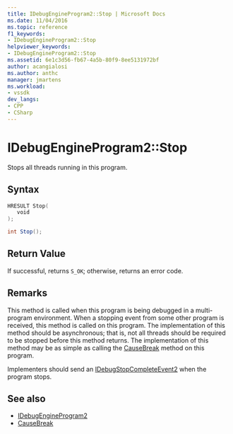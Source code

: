 ```yaml
---
title: IDebugEngineProgram2::Stop | Microsoft Docs
ms.date: 11/04/2016
ms.topic: reference
f1_keywords:
- IDebugEngineProgram2::Stop
helpviewer_keywords:
- IDebugEngineProgram2::Stop
ms.assetid: 6e1c3d56-fb67-4a5b-80f9-8ee5131972bf
author: acangialosi
ms.author: anthc
manager: jmartens
ms.workload:
- vssdk
dev_langs:
- CPP
- CSharp
---
```

# IDebugEngineProgram2::Stop
Stops all threads running in this program.

## Syntax

```cpp
HRESULT Stop( 
   void 
);
```

```csharp
int Stop();
```

## Return Value
 If successful, returns `S_OK`; otherwise, returns an error code.

## Remarks
 This method is called when this program is being debugged in a multi-program environment. When a stopping event from some other program is received, this method is called on this program. The implementation of this method should be asynchronous; that is, not all threads should be required to be stopped before this method returns. The implementation of this method may be as simple as calling the [CauseBreak](../../../extensibility/debugger/reference/idebugprogram2-causebreak.md) method on this program.

 Implementers should send an [IDebugStopCompleteEvent2](../../../extensibility/debugger/reference/idebugstopcompleteevent2.md) when the program stops.

## See also
- [IDebugEngineProgram2](../../../extensibility/debugger/reference/idebugengineprogram2.md)
- [CauseBreak](../../../extensibility/debugger/reference/idebugprogram2-causebreak.md)
